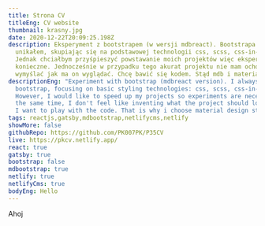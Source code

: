 ```yaml
---
title: Strona CV
titleEng: CV website
thumbnail: krasny.jpg
date: 2020-12-22T20:09:25.198Z
description: Eksperyment z bootstrapem (w wersji mdbreact). Bootstrapa zawsze
  unikałem, skupiając się na podstawowej technologii css, scss, css-in-js, bem.
  Jednak chciałbym przyśpieszyć powstawanie moich projektów więc eksperymenty są
  konieczne. Jednocześnie w przypadku tego akurat projektu nie mam ochoty
  wymyślać jak ma on wyglądać. Chcę bawić się kodem. Stąd mdb i material design.
descriptionEng: "Experiment with bootstrap (mdbreact version). I always avoided
  bootstrap, focusing on basic styling technologies: css, scss, css-in-js, bem.
  However, I would like to speed up my projects so experiments are necessary. At
  the same time, I don't feel like inventing what the project should look like.
  I want to play with the code. That is why i choose material design style."
tags: reactjs,gatsby,mdbootstrap,netlifycms,netlify
showMore: false
githubRepo: https://github.com/PK007PK/P35CV
live: https://pkcv.netlify.app/
react: true
gatsby: true
bootstrap: false
mdbootstrap: true
netlify: true
netlifyCms: true
bodyEng: Hello
---
```


Ahoj
